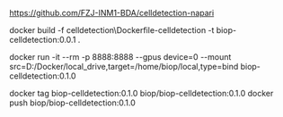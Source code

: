 
https://github.com/FZJ-INM1-BDA/celldetection-napari

docker build -f celldetection\Dockerfile-celldetection -t biop-celldetection:0.0.1 . 

docker run -it --rm -p 8888:8888 --gpus device=0 --mount src=D:/Docker/local_drive,target=/home/biop/local,type=bind biop-celldetection:0.1.0 

docker tag biop-celldetection:0.1.0 biop/biop-celldetection:0.1.0 
docker push biop/biop-celldetection:0.1.0